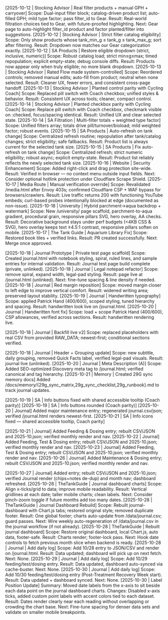 [2025-10-12 | Stocking Advisor | Real filter products + manual GPH + carryover]
Scope: Dual-input filter block; catalog-driven product list; auto-filled GPH; mild type factor; pass filter_id to Gear.
Result: Real-world filtration choices tied to Gear, with future-proofed highlighting.
Next: Gear page to auto-highlight filter_id product and factor planted/filter into suggestions.
[2025-10-12 | Stocking Advisor | Strict filter catalog eligibility]
Scope: Only show products whose tank_min_g ≤ tank_g ≤ tank_max_g; sort after filtering.
Result: Dropdown now matches our Gear categorization exactly.
[2025-10-12 | SA Products | Restore eligible dropdown (strict, inclusive, numeric)]
Scope: Robust catalog load; strict min≤g≤max; timed repopulation; explicit empty-state; debug console diffs.
Result: Products now appear only when truly eligible; no more blank dropdown.
[2025-10-13 | Stocking Advisor | Rated Flow made system-controlled]
Scope: Reordered controls; removed manual edits; auto-fill from product; neutral when none selected.
Result: Cleaner UX, fewer errors, and consistent cross-page handoff.
[2025-10-13 | Stocking Advisor | Planted control parity with Cycling Coach]
Scope: Replaced pill switch with Coach checkbox; unified styles & behavior.
Result: Consistent UX across tools; cleaner, compact control.
[2025-10-14 | Stocking Advisor | Planted checkbox parity with Cycling Coach]
Scope: Replace pill switch with Coach checkbox, checkmark visible on :checked, focus/spacing identical.
Result: Unified UX and clear selected state.
[2025-10-14 | SA Filtration | Multi-filter totals + weighted type factor]
Scope: Unified filters array; totals drive pill/turnover/bioload; mild weighted factor; robust events.
[2025-10-15 | SA Products | Auto-refresh on tank change]
Scope: Centralized refresh routine; repopulation after tank/catalog changes; strict eligibility; safe fallbacks.
Result: Product list is always current for the selected tank size.
[2025-10-15 | SA Products | Fix auto-refresh on tank change]
Scope: Centralized refresh; strict numeric eligibility; robust async; explicit empty-state.
Result: Product list reliably reflects the newly selected tank size.
[2025-10-16 | Website | Security Enhancement]
Scope: Added right-click and drag protection site-wide.
Result: Verified in browser — no context menu outside input fields.
Next: Consider optional hotlink protection under Cloudflare Scrape Shield.
[2025-10-17 | Media Route | Manual verification override]
Scope: Revalidated /media.html after Envoy 403s; confirmed Cloudflare CSP + WAF bypass for browsers/crawlers.
Result: Live traffic returns 200 with functioning YouTube embeds; curl-based probes intentionally blocked at edge (documented as non-issue).
[2025-10-18 | University | Hybrid parchment→aqua backdrop + watermark]
Scope: New /university/ page scaffold, parchment-to-aqua gradient, procedural grain, responsive pillars SVG, hero overlay, AA checks.
Result: Decorative background stays under perf budgets (<4KB CSS & SVG), hero overlay keeps text ≥4.5:1 contrast, responsive pillars soften on mobile.
[2025-10-17 | The Tank Guide | Aquarium Library Fix]
Scope: Restored book tiles + verified links.
Result: PR created successfully.
Next: Merge once approved.

[2025-10-18 | Journal Prototype | Private test page scaffold]
Scope: Created journal.html with notebook styling, spiral, ruled lines, and sample entries for internal validation.
Result: Journal test page build complete (private, unlinked).
[2025-10-18 | Journal | Legal notepad refactor]
Scope: remove spiral, expand width, legal-pad styling.
Result: page live at /journal.html (unlinked).
Next: fine-tune spacing & line density if needed.
[2025-10-18 | Journal | Red margin reposition]
Scope: moved margin closer to left edge to improve vertical comfort.
Result: widened writing area; preserved layout stability.
[2025-10-19 | Journal | Handwritten typography]
Scope: applied Patrick Hand (400/600), scoped styling, tuned hierarchy and spacing.
Result: handwritten look live on /journal.html.
[2025-10-20 | Journal | Handwritten font fix]
Scope: load + scope Patrick Hand (400/600), CSP allowances, verified across sections.
Result: handwritten rendering live.

[2025-10-18 | Journal | Backfill live v2] Scope: replaced placeholders with real CSV from provided RAW_DATA; newest-first; conditional sections verified.

[2025-10-18 | Journal | Header + Grouping update] Scope: new subtitle, daily grouping, removed Quick Facts label, verified legal-pad visuals.
Result: journal live (unlinked).
[2025-10-20 | Journal | Meta Description (A)] Scope: Added SEO-optimized Discovery meta tag to /journal.html; verified canonical and tag hierarchy.
[2025-10-21 | Memory | Created 29G sync memory docs] Added /docs/memory/{29g_sync_matrix,29g_sync_checklist,29g_runbook}.md to track journal updates.

[2025-10-19 | SA | Info buttons fixed with shared accessible tooltip (Coach parity)]
[2025-10-19 | SA | Info buttons rounded (Coach parity)]
[2025-10-20 | Journal] Added major maintenance entry; regenerated journal.csv/json; verified /journal.html renders newest-first.
[2025-10-21 | SA | Info icons fixed — shared accessible tooltip, Coach parity]

[2025-10-21 | Journal] Added Feeding & Dosing entry; rebuilt CSV/JSON and 2025-10.json; verified monthly render and nav.
[2025-10-22 | Journal] Added Feeding, Test & Dosing entry; rebuilt CSV/JSON and 2025-10.json; verified monthly render and nav.
[2025-10-23 | Journal] Added Feeding, Test & Dosing entry; rebuilt CSV/JSON and 2025-10.json; verified monthly render and nav.
[2025-10-26 | Journal] Added Maintenance & Dosing entry; rebuilt CSV/JSON and 2025-10.json; verified monthly render and nav.

[2025-10-27 | Journal] Added entry; rebuilt CSV/JSON and 2025-10.json; verified Journal render (chips+notes de-dup) and month nav; dashboard refreshed.
[2025-10-28 | TheTankGuide | Journal dashboard charts] Scope: Align x-ticks/grid to data; improve mobile readability. Result: Vertical gridlines at each date; taller mobile charts; clean labels. Next: Consider pinch-zoom toggle if future months add too many dates.
[2025-10-28 | TheTankGuide | Journal Dashboard Rebuild] Scope: Rebuilt journal-dashboard with Chart.js tabs; restored original style; removed duplicate footer. Result: One global footer; charts auto-update from /data/journal.csv; guard passes. Next: Wire weekly auto-regeneration of /data/journal.csv in the journal workflow (if not already).
[2025-10-28 | TheTankGuide | Rebuilt journal dashboard]
Scope: Restore original dashboard, local Chart.js, auto data, footer-safe.
Result: Charts render; footer-lock pass.
Next: Hook date controls to fetch previous month slice when backend is ready.
[2025-10-28 | Journal | Add daily log]
Scope: Add 10/28 entry to JSON/CSV and render on /journal.html.
Result: Data updated; dashboard will pick up on next fetch.
Next: None.
[2025-10-29 | Journal | Add daily log]
Scope: Add 10/29 feeding/test/dosing entry.
Result: Data updated, dashboard auto-synced via cache-buster.
Next: None.
[2025-10-30 | Journal | Add daily log]
Scope: Add 10/30 feeding/test/dosing entry (Post-Treatment Recovery Week start).
Result: Data updated + dashboard synced.
Next: None.
[2025-10-30 | Label Position Update]
Summary: Moved date labels from the x-axis to sit beside each data point on the journal dashboard charts.
Changes: Disabled x-axis ticks, added custom point labels with accent colors tied to each dataset.
Result: Dates render clearly near each reading without overlapping or crowding the chart base.
Next: Fine-tune spacing for denser data sets and validate on smaller mobile breakpoints.
